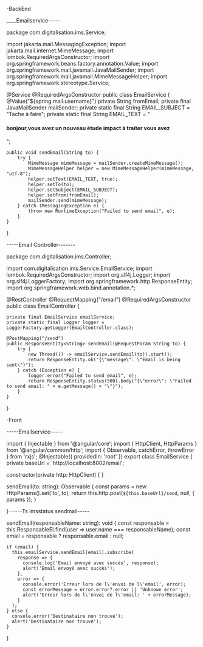 -BackEnd

____Emailservice-----



package com.digitalisation.ims.Service;

import jakarta.mail.MessagingException;
import jakarta.mail.internet.MimeMessage;
import lombok.RequiredArgsConstructor;
import org.springframework.beans.factory.annotation.Value;
import org.springframework.mail.javamail.JavaMailSender;
import org.springframework.mail.javamail.MimeMessageHelper;
import org.springframework.stereotype.Service;

@Service
@RequiredArgsConstructor
public class EmailService {
    @Value("${spring.mail.username}")
    private String fromEmail;
    private final JavaMailSender mailSender;
    private static final String EMAIL_SUBJECT = "Tache à faire";
    private static final String EMAIL_TEXT = "<h4>bonjour,vous avez un nouveau étude impact à traiter vous avez</h4>";

    public void sendEmail(String to) {
        try {
            MimeMessage mimeMessage = mailSender.createMimeMessage();
            MimeMessageHelper helper = new MimeMessageHelper(mimeMessage, "utf-8");
            helper.setText(EMAIL_TEXT, true);
            helper.setTo(to);
            helper.setSubject(EMAIL_SUBJECT);
            helper.setFrom(fromEmail);
            mailSender.send(mimeMessage);
        } catch (MessagingException e) {
            throw new RuntimeException("Failed to send email", e);
        }
    }
}


-----Email Controller-------


package com.digitalisation.ims.Controller;

import com.digitalisation.ims.Service.EmailService;
import lombok.RequiredArgsConstructor;
import org.slf4j.Logger;
import org.slf4j.LoggerFactory;
import org.springframework.http.ResponseEntity;
import org.springframework.web.bind.annotation.*;

@RestController
@RequestMapping("/email")
@RequiredArgsConstructor
public class EmailController {

    private final EmailService emailService;
    private static final Logger logger = LoggerFactory.getLogger(EmailController.class);

    @PostMapping("/send")
    public ResponseEntity<String> sendEmail(@RequestParam String to) {
        try {
            new Thread(() -> emailService.sendEmail(to)).start();
            return ResponseEntity.ok("{\"message\": \"Email is being sent\"}");
        } catch (Exception e) {
            logger.error("Failed to send email", e);
            return ResponseEntity.status(500).body("{\"error\": \"Failed to send email: " + e.getMessage() + "\"}");
        }
    }
}



-Front

-----Emailservice-----

import { Injectable } from '@angular/core';
import { HttpClient, HttpParams } from '@angular/common/http';
import { Observable, catchError, throwError } from 'rxjs';
@Injectable({
  providedIn: 'root'
})
export class EmailService {
  private baseUrl = 'http://localhost:8002/email';

  constructor(private http: HttpClient) { }

  sendEmail(to: string): Observable<any> {
    const params = new HttpParams().set('to', to);
    return this.http.post(`${this.baseUrl}/send`, null, { params });
  }


}
-----Ts imsstatus sendmail-----

sendEmail(responsableName: string): void {
    const responsable = this.ResponsableEI.find(user => user.name === responsableName);
    const email = responsable ? responsable.email : null;

    if (email) {
      this.emailService.sendEmail(email).subscribe(
        response => {
          console.log('Email envoyé avec succès', response);
          alert('Email envoyé avec succès');
        },
        error => {
          console.error('Erreur lors de l\'envoi de l\'email', error);
          const errorMessage = error.error?.error || 'Unknown error';
          alert('Erreur lors de l\'envoi de l\'email: ' + errorMessage);
        }
      );
    } else {
      console.error('Destinataire non trouvé');
      alert('Destinataire non trouvé');
    }
  }
